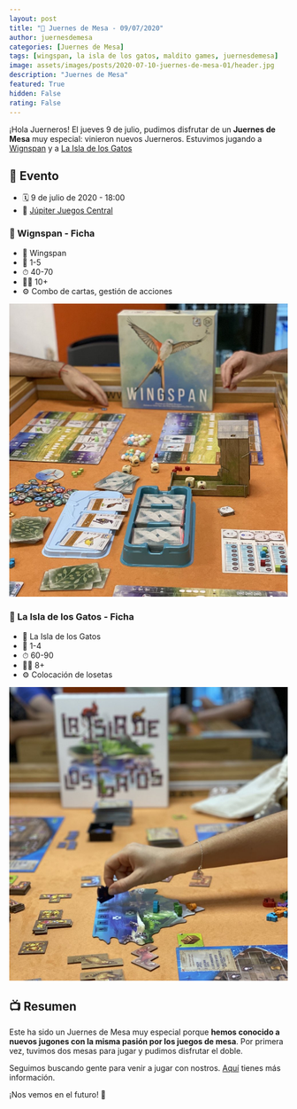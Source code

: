 ```yaml
---
layout: post
title: "🎲 Juernes de Mesa - 09/07/2020"
author: juernesdemesa
categories: [Juernes de Mesa]
tags: [wingspan, la isla de los gatos, maldito games, juernesdemesa]
image: assets/images/posts/2020-07-10-juernes-de-mesa-01/header.jpg
description: "Juernes de Mesa"
featured: True
hidden: False
rating: False
---
```


¡Hola Juerneros! El jueves 9 de julio, pudimos disfrutar de un **Juernes de Mesa** muy especial: vinieron nuevos Juerneros. Estuvimos jugando a [Wignspan](https://boardgamegeek.com/boardgame/266192/wingspan) y a [La Isla de los Gatos](https://boardgamegeek.com/boardgame/281259/isle-cats)

## 📝 Evento

- 🗓️ 9 de julio de 2020 - 18:00
- 📍 [Júpiter Juegos Central](https://www.jupiterjuegos.com/tiendas/)

### 📝 Wignspan - Ficha

- 🎲 Wingspan
- 👥 1-5
- ⏱ 40-70
- 👶🏼 10+
- ⚙️ Combo de cartas, gestión de acciones

![Wingspan](/assets/images/posts/2020-07-10-juernes-de-mesa-01/wingspan.jpg)

### 📝 La Isla de los Gatos - Ficha

- 🎲 La Isla de los Gatos
- 👥 1-4
- ⏱ 60-90
- 👶🏼 8+
- ⚙️ Colocación de losetas

![La Isla de los Gatos](/assets/images/posts/2020-07-10-juernes-de-mesa-01/laisladelosgatos.jpg)

## 📺 Resumen

Este ha sido un Juernes de Mesa muy especial porque **hemos conocido a nuevos jugones con la misma pasión por los juegos de mesa**. Por primera vez, tuvimos dos mesas para jugar y pudimos disfrutar el doble.

Seguimos buscando gente para venir a jugar con nostros. [Aquí](/2020-03-10-i-want-you) tienes más información.

¡Nos vemos en el futuro! 🦾
